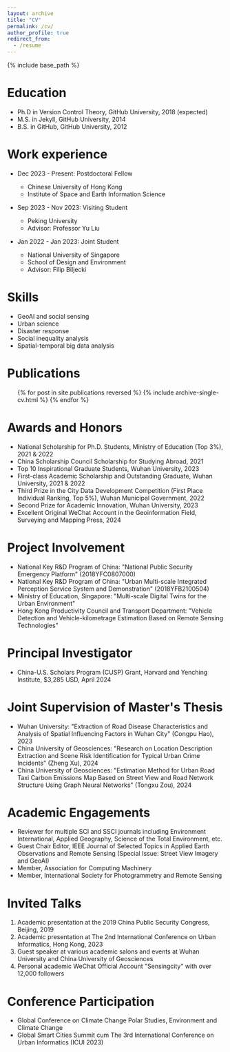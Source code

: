 ```yaml
---
layout: archive
title: "CV"
permalink: /cv/
author_profile: true
redirect_from:
  - /resume
---
```


{% include base_path %}

Education
======
* Ph.D in Version Control Theory, GitHub University, 2018 (expected)
* M.S. in Jekyll, GitHub University, 2014
* B.S. in GitHub, GitHub University, 2012

Work experience
======
* Dec 2023 - Present: Postdoctoral Fellow
  * Chinese University of Hong Kong
  * Institute of Space and Earth Information Science

* Sep 2023 - Nov 2023: Visiting Student
  * Peking University
  * Advisor: Professor Yu Liu

* Jan 2022 - Jan 2023: Joint Student
  * National University of Singapore
  * School of Design and Environment
  * Advisor: Filip Biljecki

Skills
======
* GeoAI and social sensing
* Urban science
* Disaster response
* Social inequality analysis
* Spatial-temporal big data analysis

Publications
======
  <ul>{% for post in site.publications reversed %}
    {% include archive-single-cv.html %}
  {% endfor %}</ul>

Awards and Honors
======
* National Scholarship for Ph.D. Students, Ministry of Education (Top 3%), 2021 & 2022
* China Scholarship Council Scholarship for Studying Abroad, 2021
* Top 10 Inspirational Graduate Students, Wuhan University, 2023
* First-class Academic Scholarship and Outstanding Graduate, Wuhan University, 2021 & 2022
* Third Prize in the City Data Development Competition (First Place Individual Ranking, Top 5%), Wuhan Municipal Government, 2022
* Second Prize for Academic Innovation, Wuhan University, 2023
* Excellent Original WeChat Account in the Geoinformation Field, Surveying and Mapping Press, 2024

Project Involvement
======
* National Key R&D Program of China: "National Public Security Emergency Platform" (2018YFC0807000)
* National Key R&D Program of China: "Urban Multi-scale Integrated Perception Service System and Demonstration" (2018YFB2100504)
* Ministry of Education, Singapore: "Multi-scale Digital Twins for the Urban Environment"
* Hong Kong Productivity Council and Transport Department: "Vehicle Detection and Vehicle-kilometrage Estimation Based on Remote Sensing Technologies"

Principal Investigator
======
* China-U.S. Scholars Program (CUSP) Grant, Harvard and Yenching Institute, $3,285 USD, April 2024

Joint Supervision of Master's Thesis
======
* Wuhan University: "Extraction of Road Disease Characteristics and Analysis of Spatial Influencing Factors in Wuhan City" (Congpu Hao), 2023
* China University of Geosciences: "Research on Location Description Extraction and Scene Risk Identification for Typical Urban Crime Incidents" (Zheng Xu), 2024
* China University of Geosciences: "Estimation Method for Urban Road Taxi Carbon Emissions Map Based on Street View and Road Network Structure Using Graph Neural Networks" (Tongxu Zou), 2024

Academic Engagements
======
* Reviewer for multiple SCI and SSCI journals including Environment International, Applied Geography, Science of the Total Environment, etc.
* Guest Chair Editor, IEEE Journal of Selected Topics in Applied Earth Observations and Remote Sensing (Special Issue: Street View Imagery and GeoAI)
* Member, Association for Computing Machinery
* Member, International Society for Photogrammetry and Remote Sensing

Invited Talks
======
1. Academic presentation at the 2019 China Public Security Congress, Beijing, 2019
2. Academic presentation at The 2nd International Conference on Urban Informatics, Hong Kong, 2023
3. Guest speaker at various academic salons and events at Wuhan University and China University of Geosciences
4. Personal academic WeChat Official Account "Sensingcity" with over 12,000 followers

Conference Participation
======
* Global Conference on Climate Change Polar Studies, Environment and Climate Change
* Global Smart Cities Summit cum The 3rd International Conference on Urban Informatics (ICUI 2023)


